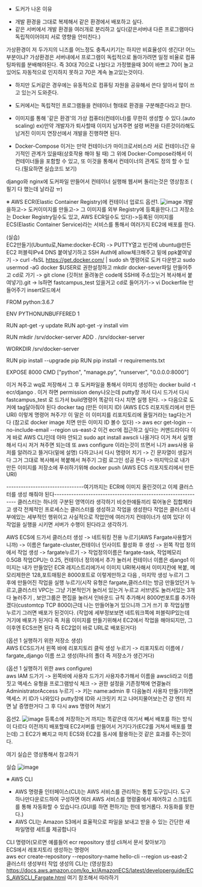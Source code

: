 * 도커가 나온 이유
- 개발 환경을 그대로 복제해서 같은 환경에서 배포하고 싶다.
- 같은 서버에서 개발 환경을 여러개로 분리하고 싶다(같은서버내 다른 프로그램마다 독립적이어야지 서로 영향을 안미친다.)

가상환경이 저 두가지의 니즈를 어느정도 충족시키기는 하지만 비효율성이 생긴다! 어느부분이냐?
가상환경은 서버내에서 프로그램이 독립적으로 돌아가려면 일정 비율로 컴퓨팅파워를 분배해야된다. 즉 30대 70으로 나눴다고 가정했을때 30이 바쁘고 70이 놀고있어도
자동적으로 인지하지 못하고 70은 계속 놀고있는것이다. 

* 하지만 도커같은 경우에는 유동적으로 컴퓨팅 자원을 공유해서 쓴다 알아서 많이 쓰고 있는거 도와준다.
* 도커에서는 독립적인 프로그램들을 컨테이너 형태로 환경을 구분해준다라고 한다.
* 이미지를 통해 '같은 환경'의 가상 컴퓨터(컨테이너)를 무한히 생성할 수 있다.(auto scaling) ex)만약 개발자가 퇴사할때 이미지 남겨주면 설령 버젼을 다른것이라해도
남겨진 이미지 연장선에서 개발을 진행하면 된다.

* Docker-Compose
이거는 만약 컨테이너가 마이크로서비스라 서로 컨테이너간 유기적인 관계가 있을때(상호작용 해야 될 때) 그 위에 Docker-Compose라해서 이 컨테이너들을 포함할 수 있고,
또 이것을 통해서 컨테이너의 관계도 정의 할 수 있다.(필요하면 실습코드 보기)

django와 nginx에 도커파일 만들어서 컨테이너 실행해 웹서버 돌리는것은 영상참조 ( 필기 다 했는데 날라감 ㅠ)

※ AWS ECR(Elastic Container Registry)에 컨테이너 업로드
옵션1.
![image](https://user-images.githubusercontent.com/67897827/180708489-c2d66fb2-683c-4412-accf-8bd660779f1f.png)
개발을하고-> 도커이미지를 만들고-> 그 이미지를 외부 Registry에 등록을한다.(그 저장소는 Docker Registry일수도 있고, AWS ECR일수도 있다)->등록된 이미지를
ECS(Elastic Container Service)라는 서비스를 통해서 여러가지 EC2에 배포를 한다.

(실습)  
EC2만들기(Ubuntu로,Name:docker-ECR) -> PUTTY열고 빈칸에 ubuntu@만든EC2 퍼블릭IPv4 DNS 붙여넣기하고 SSH Auth에 allow체크해주고 밑에 ppk붙여넣기
-> curl -fsSL https://get.docker.com/ | sudo sh 명령어로 도커 다운받고 sudo usermod -aG docker $USER로 권한설정하고 mkdir docker-sever파일 만들어주고 cd로 가기
-> git clone (깃허브 올려놓은 code에 SSH에 주소있는거 복사해서 붙여넣기).git -> ls하면 fastcampus_test 있을거고 cd로 들어가기-> vi Dockerfile 만들어주기 insert모드에서

FROM python:3.6.7

ENV PYTHONUNBUFFERED 1

RUN apt-get -y update
RUN apt-get -y install vim

RUN mkdir /srv/docker-server
ADD . /srv/docker-server

WORKDIR /srv/docker-server

RUN pip install --upgrade pip
RUN pip install -r requirements.txt

EXPOSE 8000
CMD ["python", "manage.py", "runserver", "0.0.0.0:8000"]

이거 쳐주고 wq로 저장해서 그 후 도커파일을 통해서 이미지 생성하는 docker build -t ecr/django . 이거 하면 permission deny나오는데 putty창 꺼서 다시 드가서 다시 fastcampus_test 로 드가서 build명령어 똑같이 다시 치면 실행 된다. -> 다음으로 도커에 tag달아줘야 된다 docker tag (만든 이미지 ID) (AWS ECS 리포지토리에서 만든 URI)
이렇게 명령어 쳐주기! 이 말은 이 이미지를 리포지토리에 올릴거라는 tag다는거다 (참고로 docker image 치면 만든 이미지 ID 볼수 있다)
-> aws ecr get-login --no-include-email --region us-east-2 이건 ecr에 접근하고 싶다는 커맨드라이다 이게 바로 AWS CLI인데 아마 안되고 sudo apt install awscli 나올거다
이거 쳐서 실행해서 다시 저거 쳐주면 되는데 또 aws configure 이라는것이 뜨면서 니가 aws사용 유저를 알려라고 뜰거다(밑에 설명) 다하고나서 다시 명령어 치기
-> 긴 문자열이 생길거다 그거 그대로 복사해서 복붙해서 쳐주기 그럼 로그인 성공 뜬다 -> 마지막으로 내가 만든 이미지를 저장소에 푸쉬하기위해 docker push (AWS ECS 리포지토리에서 만든 URI) 

--------------------------------여기까지는 ECR에 이미지 올린것이고 이제 클러스터를 생성 해줘야 된다--------------------------------------------------------------
클러스터는 하나의 구분된 영역이라 생각하기 비슷한얘들끼리 묶어놓은 집합체라고 생각
전체적인 프로세스는 클러스터를 생성하고 작업을 생성한다 작업은 클러스터 내부에있는 세부적인 행위이고 사실적으로 작업안에 여러가지 컨테이너가 섞여 있다! 이 작업을
실행을 시키면 서버가 수행이 된다라고 생각하기.

AWS ECS에 드가서 클러스터 생성 -> 네트워킹 전용 누르기(AWS Fargate사용할거니까) -> 이름은 fargate-cluster,컨테이너 인사이트 활성화 후 생성 -> 왼쪽 작업 정의에서
작업 생성 -> fargate누르기 -> 작업정의이름은 fargate-task, 작업메모리 0.5GB 작업CPU는 0.25, 컨테이너 정의에서 추가 눌러서 컨테이너 이름은 django1 이미지는 내가 
만들었던 ECR 레지스트리에가서 이미지 URI복사해서 이미지칸에 복붙, 메모리제한은 128,포트매핑은 8000포트로 이렇게만하고 다음 , 마지막 생성 누르기 그 후에
만들어진 작업을 실행 누르기(시작 유형은 fargate,클러스터는 방금 만들었던거 누르고,클러스터 VPC는 그냥 기본적인거 눌러서 있는거 누르고 서브넷도 눌러서있는 3개 다 눌러주기
, 보안그룹은 편집을 눌러서 인바운드 규칙 추가해서 8000번포트를 추가하겠다(customtcp TCP 8000)근데 나는 만들어놓거 있으니까 그거 쓰기 후 작업실행 누르기 그러면 배포가
된것이다. (작업에 세부정보보면 네트워크쪽에 퍼블릭IP있는데 거기에 배포가 된거다 즉 처음 이미지를 만들기위해서 EC2에서 작업을 해야되지만, 그 이후엔 ECS쓰면 된다
즉 EC2없이 바로 URL로 배포된거다)


(옵션 1 실행하기 위한 저장소 생성)  
AWS ECS드가서 왼쪽 바에 리포지토리 클릭 생성 누르기 -> 리포지토리 이름에 / fargate_django 이름 쓰고 생성(하나의 폴더 즉 저장소가 생긴거다)

(옵션 1 실행하기 위한 aws configure)  
aws IAM 드가기 -> 왼쪽바에 사용자 드가기 사용자추가해서 이름을 awscli라고 이름짓고 액세스 유형을 프로그램방식 체크 -> 권한 설정을 기존정책에 연결눌러 AdministratorAccess
누르기 -> 키는 name:admin 후 다음눌러 사용자 만들기하면 액세스 키 ID가 나와있다 putty창에 ID와 시크릿키 치고 나머지물어보는건 걍 엔터 치면 날 증명한거다 그 후 다시 aws 명령어 쳐보기



옵션2.
![image](https://user-images.githubusercontent.com/67897827/180709641-bbee6831-6bc2-413d-9536-dd47c3a538aa.png)
등록소에 저장하는거 까지는 똑같은데 여기서 빼서 배포를 하는 방식이 다르다 이전까지 배포할때 EC2서버를 만들어서 거기다가(EC2를 거쳐서 배포를 했는데)
그 EC2가 빠지고 마치 ECS와 EC2를 동시에 활용하는것 같은 효과를 주는것이다.


여기 실습은 영상통해서 참고하기

실습
![image](https://user-images.githubusercontent.com/67897827/180710228-e655cb3d-fac9-4c49-8698-ff5dd48b878e.png)




※ AWS CLI  
- AWS 명령줄 인터페이스(CLI)는 AWS 서비스를 관리하는 통합 도구입니다. 도구 하나만다운로드하여 구성하면 여러 AWS 서비스를 명령줄에서 제어하고 스크립트를 통해
자동화할 수 있습니다.(GUI를 하면 편하기는 한데 벙거롭다. 자동화를 못한다.)  
- AWS CLI는 Amazon S3에서 효율적으로 파일을 보내고 받을 수 있는 간단한 새 파일명령 세트를 제공합니다  

CLI 명령어(모르면 예를들어 ecr repository 생성 cli쳐서 문서 찾아보기)  
ECS에서 레포지토리 생성하는 명령어  
aws ecr create-repository --repository-name hello-cli --region us-east-2  
클러스터 생성부터 작업 생성의 CLI는 (영상참조) https://docs.aws.amazon.com/ko_kr/AmazonECS/latest/developerguide/ECS_AWSCLI_Fargate.html 여기 참조해서 따라하기  



